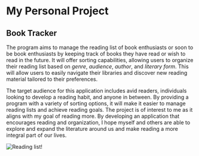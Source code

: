 # My Personal Project

## Book Tracker

The program aims to manage the reading list of book enthusiasts or soon to be book enthusiasts by keeping track of books they have read or wish to read in the future.
It will offer sorting capabilities, allowing users to organize their reading list based on *genre*, *audience*, *author*, and *literary form*. This will allow users to easily navigate their libraries and discover new reading material tailored to their preferences.

The target audience for this application includes avid readers, individuals looking to develop a reading habit, and anyone in between. By providing a program with a variety of sorting options, it will make it easier to manage reading lists and achieve reading goals. The project is of interest to me as it aligns with my goal of reading more. By developing an application that encourages reading and organization, I hope myself and others are able to explore and expand the literature around us and make reading a more integral part of our lives.

![Reading list!](https://images.theconversation.com/files/45159/original/rptgtpxd-1396254731.jpg?ixlib=rb-1.1.0&q=45&auto=format&w=754&fit=clip)
